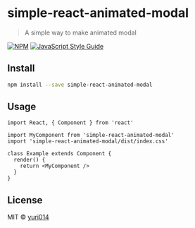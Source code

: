 # simple-react-animated-modal

> A simple way to make animated modal

[![NPM](https://img.shields.io/npm/v/simple-react-animated-modal.svg)](https://www.npmjs.com/package/simple-react-animated-modal) [![JavaScript Style Guide](https://img.shields.io/badge/code_style-standard-brightgreen.svg)](https://standardjs.com)

## Install

```bash
npm install --save simple-react-animated-modal
```

## Usage

```tsx
import React, { Component } from 'react'

import MyComponent from 'simple-react-animated-modal'
import 'simple-react-animated-modal/dist/index.css'

class Example extends Component {
  render() {
    return <MyComponent />
  }
}
```

## License

MIT © [yuri014](https://github.com/yuri014)

